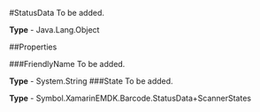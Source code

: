 #StatusData
To be added.

**Type** - Java.Lang.Object

##Properties

###FriendlyName
To be added.

**Type** - System.String
###State
To be added.

**Type** - Symbol.XamarinEMDK.Barcode.StatusData+ScannerStates



